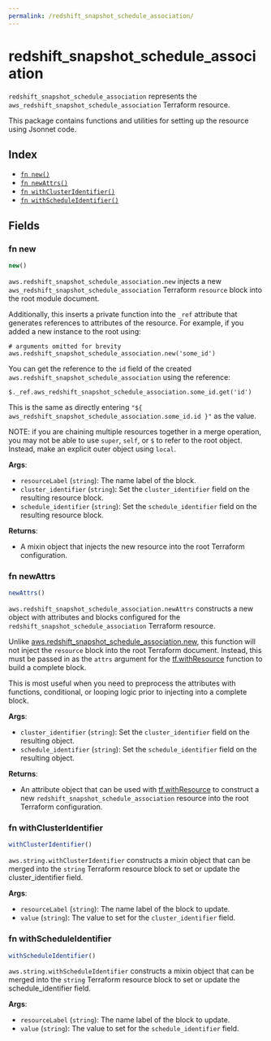 ```yaml
---
permalink: /redshift_snapshot_schedule_association/
---
```


# redshift_snapshot_schedule_association

`redshift_snapshot_schedule_association` represents the `aws_redshift_snapshot_schedule_association` Terraform resource.



This package contains functions and utilities for setting up the resource using Jsonnet code.


## Index

* [`fn new()`](#fn-new)
* [`fn newAttrs()`](#fn-newattrs)
* [`fn withClusterIdentifier()`](#fn-withclusteridentifier)
* [`fn withScheduleIdentifier()`](#fn-withscheduleidentifier)

## Fields

### fn new

```ts
new()
```


`aws.redshift_snapshot_schedule_association.new` injects a new `aws_redshift_snapshot_schedule_association` Terraform `resource`
block into the root module document.

Additionally, this inserts a private function into the `_ref` attribute that generates references to attributes of the
resource. For example, if you added a new instance to the root using:

    # arguments omitted for brevity
    aws.redshift_snapshot_schedule_association.new('some_id')

You can get the reference to the `id` field of the created `aws.redshift_snapshot_schedule_association` using the reference:

    $._ref.aws_redshift_snapshot_schedule_association.some_id.get('id')

This is the same as directly entering `"${ aws_redshift_snapshot_schedule_association.some_id.id }"` as the value.

NOTE: if you are chaining multiple resources together in a merge operation, you may not be able to use `super`, `self`,
or `$` to refer to the root object. Instead, make an explicit outer object using `local`.

**Args**:
  - `resourceLabel` (`string`): The name label of the block.
  - `cluster_identifier` (`string`): Set the `cluster_identifier` field on the resulting resource block.
  - `schedule_identifier` (`string`): Set the `schedule_identifier` field on the resulting resource block.

**Returns**:
- A mixin object that injects the new resource into the root Terraform configuration.


### fn newAttrs

```ts
newAttrs()
```


`aws.redshift_snapshot_schedule_association.newAttrs` constructs a new object with attributes and blocks configured for the `redshift_snapshot_schedule_association`
Terraform resource.

Unlike [aws.redshift_snapshot_schedule_association.new](#fn-new), this function will not inject the `resource`
block into the root Terraform document. Instead, this must be passed in as the `attrs` argument for the
[tf.withResource](https://github.com/tf-libsonnet/core/tree/main/docs#fn-withresource) function to build a complete block.

This is most useful when you need to preprocess the attributes with functions, conditional, or looping logic prior to
injecting into a complete block.

**Args**:
  - `cluster_identifier` (`string`): Set the `cluster_identifier` field on the resulting object.
  - `schedule_identifier` (`string`): Set the `schedule_identifier` field on the resulting object.

**Returns**:
  - An attribute object that can be used with [tf.withResource](https://github.com/tf-libsonnet/core/tree/main/docs#fn-withresource) to construct a new `redshift_snapshot_schedule_association` resource into the root Terraform configuration.


### fn withClusterIdentifier

```ts
withClusterIdentifier()
```

`aws.string.withClusterIdentifier` constructs a mixin object that can be merged into the `string`
Terraform resource block to set or update the cluster_identifier field.



**Args**:
  - `resourceLabel` (`string`): The name label of the block to update.
  - `value` (`string`): The value to set for the `cluster_identifier` field.


### fn withScheduleIdentifier

```ts
withScheduleIdentifier()
```

`aws.string.withScheduleIdentifier` constructs a mixin object that can be merged into the `string`
Terraform resource block to set or update the schedule_identifier field.



**Args**:
  - `resourceLabel` (`string`): The name label of the block to update.
  - `value` (`string`): The value to set for the `schedule_identifier` field.
